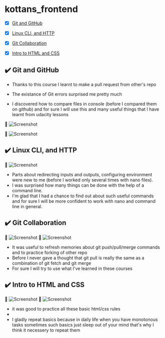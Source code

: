 # kottans_frontend

- [x] [Git and GitHub](https://github.com/earthaddicted/kottans_frontend/blob/master/README.md#heavy_check_mark-git-and-github)
- [x] [Linux CLI, and HTTP](https://github.com/earthaddicted/kottans_frontend/blob/master/README.md#heavy_check_mark-linux-cli-and-http)
- [x] [Git Collaboration](https://github.com/earthaddicted/kottans_frontend/blob/master/README.md#heavy_check_mark-git-collaboration)

- [x] [Intro to HTML and CSS](https://github.com/earthaddicted/kottans_frontend#heavy_check_mark-intro-to-html-and-css)

## :heavy_check_mark: Git and GitHub

- Thanks to this course I learnt to make a pull request from other's repo

- The existance of Git errors surprised me pretty much

- I discovered how to compare files in console (before I compared them on github) and for sure I will use this and many useful  things that I have learnt from udacity lessons

:paperclip: ![Screenshot](task_0/udacity_task_0_git.png)

:paperclip: ![Screenshot](task_0/tryGithub_task_0_git.png)


## :heavy_check_mark: Linux CLI, and HTTP

:paperclip: ![Screenshot](task_linux_cli/LearnTheCommandLine|Codecademy.png)
- 	Parts about redirecting inputs and outputs, configuring environment were new to me (before I worked only several times with nano files).
-	I was surprised how many things can be done with the help of a command line.
-	I'm glad that I had a chance to find out about such useful commands and for sure I will be more confident to work with nano and command line in general.


## :heavy_check_mark: Git Collaboration

:paperclip: ![Screenshot](task_git_collaboration/GitHub&Collaboration-Udacity.jpg)
:paperclip: ![Screenshot](task_git_collaboration/VersionControlwithGit-Udacity.png)

- It was useful to refresh memories about git push/pull/merge commands and to practice forking of other repo
- Before I never gave a thought that git pull is really the same as a combination of git fetch and git merge
- For sure I will try to use what I've learned in these courses


## :heavy_check_mark: Intro to HTML and CSS

:paperclip: ![Screenshot](task_git_html_css_intro/IntrotoHTMLandCSS-Udacity.jpg)
:paperclip: ![Screenshot](task_git_html_css_intro/HTMLAcademy_HTML_CSS.jpg)

- it was good to practice all these basic html/css rules
-
- I gladly repeat basics because in daily life when you have monotonous tasks sometimes such basics just sleep out of your mind that's why I think it necessery to repeat them
